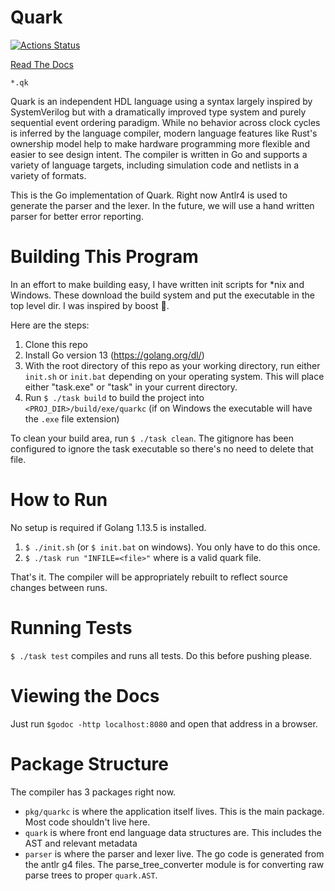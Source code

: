 # Quark 
[![Actions Status](https://github.com/wavelet-eda/quark/workflows/Go%20Tests/badge.svg)](https://github.com/wavelet-eda/quark/actions)

[Read The Docs](https://quark-docs.readthedocs.io/en/latest/?)

`*.qk`

Quark is an independent HDL language using a syntax largely inspired by SystemVerilog but with a dramatically improved type system and purely sequential event ordering paradigm. While no behavior across clock cycles is inferred by the language compiler, modern language features like Rust's ownership model help to make hardware programming more flexible and easier to see design intent. The compiler is written in Go and supports a variety of language targets, including simulation code and netlists in a variety of formats.

This is the Go implementation of Quark. Right now Antlr4 is used to generate the parser and the lexer. In the future, we will use a hand written parser for better error reporting.

# Building This Program

In an effort to make building easy, I have written init scripts for *nix and Windows. These download the build system and put the executable in the top level dir. I was inspired by boost :grimacing:.

Here are the steps:

1. Clone this repo 
2. Install Go version 13 (https://golang.org/dl/)
3. With the root directory of this repo as your working directory, run either `init.sh` or `init.bat` depending on your operating system. This will place either "task.exe" or "task" in your current directory.
4. Run `$ ./task build` to build the project into `<PROJ_DIR>/build/exe/quarkc` (if on Windows the executable will have the `.exe` file extension)

To clean your build area, run `$ ./task clean`. The gitignore has been configured to ignore the task executable so there's no need to delete that file. 

# How to Run

No setup is required if Golang 1.13.5 is installed.

1. `$ ./init.sh` (or `$ init.bat` on windows). You only have to do this once.
2. `$ ./task run "INFILE=<file>"` where <file> is a valid quark file.

That's it. The compiler will be appropriately rebuilt to reflect source changes
between runs.

# Running Tests

`$ ./task test` compiles and runs all tests. Do this before pushing please.

# Viewing the Docs

Just run `$godoc -http localhost:8080` and open that address in a browser.

# Package Structure

The compiler has 3 packages right now.

- `pkg/quarkc` is where the application itself lives. This is the main package. Most code shouldn't live here.
- `quark` is where front end language data structures are. This includes the AST and relevant metadata
- `parser` is where the parser and lexer live. The go code is generated from the antlr g4 files. The parse_tree_converter
module is for converting raw parse trees to proper `quark.AST`. 
